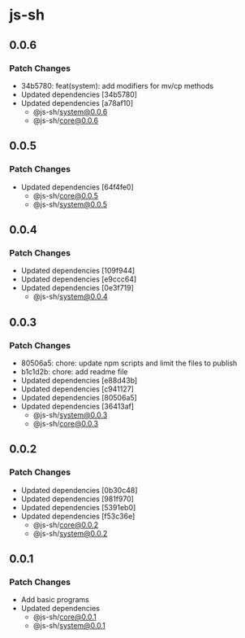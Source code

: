 # js-sh

## 0.0.6

### Patch Changes

- 34b5780: feat(system): add modifiers for mv/cp methods
- Updated dependencies [34b5780]
- Updated dependencies [a78af10]
  - @js-sh/system@0.0.6
  - @js-sh/core@0.0.6

## 0.0.5

### Patch Changes

- Updated dependencies [64f4fe0]
  - @js-sh/core@0.0.5
  - @js-sh/system@0.0.5

## 0.0.4

### Patch Changes

- Updated dependencies [109f944]
- Updated dependencies [e9ccc64]
- Updated dependencies [0e3f719]
  - @js-sh/system@0.0.4

## 0.0.3

### Patch Changes

- 80506a5: chore: update npm scripts and limit the files to publish
- b1c1d2b: chore: add readme file
- Updated dependencies [e88d43b]
- Updated dependencies [c941127]
- Updated dependencies [80506a5]
- Updated dependencies [36413af]
  - @js-sh/system@0.0.3
  - @js-sh/core@0.0.3

## 0.0.2

### Patch Changes

- Updated dependencies [0b30c48]
- Updated dependencies [981f970]
- Updated dependencies [5391eb0]
- Updated dependencies [f53c36e]
  - @js-sh/core@0.0.2
  - @js-sh/system@0.0.2

## 0.0.1

### Patch Changes

- Add basic programs
- Updated dependencies
  - @js-sh/core@0.0.1
  - @js-sh/system@0.0.1
